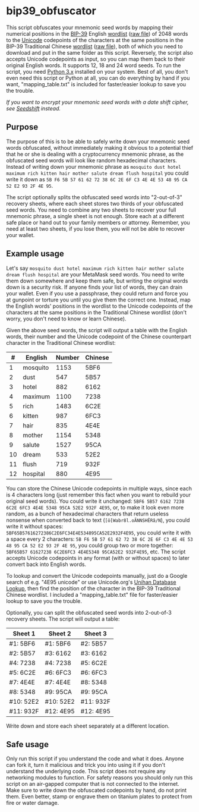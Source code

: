 # bip39_obfuscator
This script obfuscates your mnemonic seed words by mapping their numerical positions in the [BIP-39](https://github.com/bitcoin/bips/blob/master/bip-0039.mediawiki) English [wordlist](https://github.com/bitcoin/bips/blob/master/bip-0039/english.txt) ([raw file](https://raw.githubusercontent.com/bitcoin/bips/master/bip-0039/english.txt)) of 2048 words to the [Unicode](https://en.wikipedia.org/wiki/Unicode) codepoints of the characters at the same positions in the BIP-39 Traditional Chinese [wordlist](https://github.com/bitcoin/bips/blob/master/bip-0039/chinese_traditional.txt) ([raw file](https://raw.githubusercontent.com/bitcoin/bips/master/bip-0039/chinese_traditional.txt)), both of which you need to download and put in the same folder as this script. Reversely, the script also accepts Unicode codepoints as input, so you can map them back to their original English words. It supports 12, 18 and 24 word seeds. To run the script, you need [Python 3.x](https://www.python.org/downloads/) installed on your system. Best of all, you don't even need this script or Python at all, you can do everything by hand if you want, "mapping_table.txt" is included for faster/easier lookup to save you the trouble.

*If you want to encrypt your mnemonic seed words with a date shift cipher, see [Seedshift](https://github.com/mifunetoshiro/Seedshift) instead.*

## Purpose
The purpose of this is to be able to safely write down your mnemonic seed words obfuscated, without immediately making it obvious to a potential thief that he or she is dealing with a cryptocurrency mnemonic phrase, as the obfuscated seed words will look like random hexadecimal characters. Instead of writing down your mnemonic phrase as `mosquito dust hotel maximum rich kitten hair mother salute dream flush hospital` you could write it down as `5B F6 5B 57 61 62 72 38 6C 2E 6F C3 4E 4E 53 48 95 CA 52 E2 93 2F 4E 95`.

The script optionally splits the obfuscated seed words into "2-out-of-3" recovery sheets, where each sheet stores two thirds of your obfuscated seed words. You need to combine any two sheets to recover your full mnemonic phrase, a single sheet is not enough. Store each at a different safe place or hand out to your family members or attorney. Remember, you need at least two sheets, if you lose them, you will not be able to recover your wallet.

## Example usage
Let's say `mosquito dust hotel maximum rich kitten hair mother salute dream flush hospital` are your MetaMask seed words. You need to write them down somewhere and keep them safe, but writing the original words down is a security risk. If anyone finds your list of words, they can drain your wallet. Even if you use a passphrase, they could return and force you at gunpoint or torture you until you give them the correct one. Instead, map the English words' positions in the wordlist to the Unicode codepoints of the characters at the same positions in the Traditional Chinese wordlist (don't worry, you don't need to know or learn Chinese).

Given the above seed words, the script will output a table with the English words, their number and the Unicode codepoint of the Chinese counterpart character in the Traditional Chinese wordlist:

| #  | English  | Number | Chinese |
|----|----------|--------|---------|
| 1  | mosquito | 1153   | 5BF6    |
| 2  | dust     | 547    | 5B57    |
| 3  | hotel    | 882    | 6162    |
| 4  | maximum  | 1100   | 7238    |
| 5  | rich     | 1483   | 6C2E    |
| 6  | kitten   | 987    | 6FC3    |
| 7  | hair     | 835    | 4E4E    |
| 8  | mother   | 1154   | 5348    |
| 9  | salute   | 1527   | 95CA    |
| 10 | dream    | 533    | 52E2    |
| 11 | flush    | 719    | 932F    |
| 12 | hospital | 880    | 4E95    |

You can store the Chinese Unicode codepoints in multiple ways, since each is 4 characters long (just remember this fact when you want to rebuild your original seed words). You could write it unchanged: ```5BF6 5B57 6162 7238 6C2E 6FC3 4E4E 5348 95CA 52E2 932F 4E95```, or, to make it look even more random, as a bunch of hexadecimal characters that return useless nonsense when converted back to text (```[ö[Wabr8l.oÃNNSHÊRâ/N```), you could write it without spaces: ```5BF65B57616272386C2E6FC34E4E534895CA52E2932F4E95```, you could write it with a space every 2 characters: ```5B F6 5B 57 61 62 72 38 6C 2E 6F C3 4E 4E 53 48 95 CA 52 E2 93 2F 4E 95```, you could group two or more together: ```5BF65B57 61627238 6C2E6FC3 4E4E5348 95CA52E2 932F4E95```, etc. The script accepts Unicode codepoints in any format (with or without spaces) to later convert back into English words.

To lookup and convert the Unicode codepoints manually, just do a Google search of e.g. "4E95 unicode" or use Unicode.org's [Unihan Database Lookup](http://unicode.org/charts/unihan.html), then find the position of the character in the BIP-39 Traditional Chinese wordlist. I included a "mapping_table.txt" file for faster/easier lookup to save you the trouble.

Optionally, you can split the obfuscated seed words into 2-out-of-3 recovery sheets. The script will output a table:

| Sheet 1   | Sheet 2   | Sheet 3   |
|-----------|-----------|-----------|
| #1: 5BF6  | #1: 5BF6  | #2: 5B57  |
| #2: 5B57  | #3: 6162  | #3: 6162  |
| #4: 7238  | #4: 7238  | #5: 6C2E  |
| #5: 6C2E  | #6: 6FC3  | #6: 6FC3  |
| #7: 4E4E  | #7: 4E4E  | #8: 5348  |
| #8: 5348  | #9: 95CA  | #9: 95CA  |
| #10: 52E2 | #10: 52E2 | #11: 932F |
| #11: 932F | #12: 4E95 | #12: 4E95 |

Write down and store each sheet separately at a different location.

## Safe usage
Only run this script if you understand the code and what it does. Anyone can fork it, turn it malicious and trick you into using it if you don't understand the underlying code. This script does not require any networking modules to function. For safety reasons you should only run this script on an air-gapped computer that is not connected to the internet. Make sure to write down the obfuscated codepoints by hand, do not print them. Even better, stamp or engrave them on titanium plates to protect from fire or water damage.
